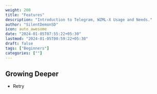 ```yaml
---
weight: 200
title: "Features"
description: "Introduction to Telegram, WZML-X Usage and Needs."
author: "SilentDemonSD"
icon: auto_awesome
date: "2024-01-05T07:55:22+05:30"
lastmod: "2024-01-05T00:59:22+05:30"
draft: false
tags: ["Beginners"]
categories: [""]
---
```


## Growing Deeper
- Retry
